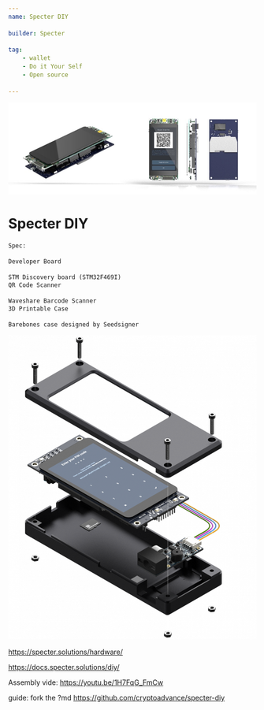 ```yaml
---
name: Specter DIY

builder: Specter

tag: 
    - wallet
    - Do it Your Self
    - Open source
    
---
```


![cover](assets/0.jpg)


# Specter DIY

    Spec: 

    Developer Board

    STM Discovery board (STM32F469I)
    QR Code Scanner

    Waveshare Barcode Scanner
    3D Printable Case

    Barebones case designed by Seedsigner


![device view](assets/2.png)

https://specter.solutions/hardware/


https://docs.specter.solutions/diy/


Assembly vide: https://youtu.be/1H7FqG_FmCw

guide: fork the ?md https://github.com/cryptoadvance/specter-diy
